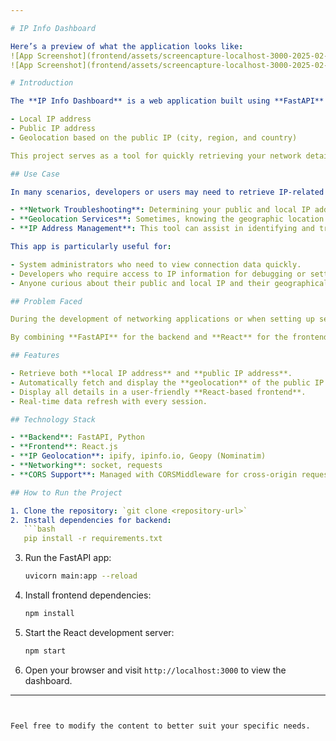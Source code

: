 ```yaml
---

# IP Info Dashboard

Here’s a preview of what the application looks like:
![App Screenshot](frontend/assets/screencapture-localhost-3000-2025-02-23-11_49_38.png)
![App Screenshot](frontend/assets/screencapture-localhost-3000-2025-02-23-11_49_48.png)

# Introduction

The **IP Info Dashboard** is a web application built using **FastAPI** for the backend and **React** for the frontend. It provides a simple and interactive interface to view key information about the user's network connection, including:

- Local IP address
- Public IP address
- Geolocation based on the public IP (city, region, and country)

This project serves as a tool for quickly retrieving your network details and understanding your connection better, especially when working with networking applications, diagnosing issues, or testing different configurations.

## Use Case

In many scenarios, developers or users may need to retrieve IP-related details such as:

- **Network Troubleshooting**: Determining your public and local IP addresses can help troubleshoot network-related issues.
- **Geolocation Services**: Sometimes, knowing the geographic location of the IP address is necessary to provide localized content or services.
- **IP Address Management**: This tool can assist in identifying and tracking network devices by their IP addresses.

This app is particularly useful for:

- System administrators who need to view connection data quickly.
- Developers who require access to IP information for debugging or setting up network-related features in their applications.
- Anyone curious about their public and local IP and their geographical location.

## Problem Faced

During the development of networking applications or when setting up servers, I often found myself manually checking the local and public IP addresses, as well as the geolocation, which is a tedious and time-consuming task. To streamline this process and to gain quick access to all this data, I decided to build this simple dashboard application. The challenge was ensuring that the application could fetch the local IP and accurately detect the public IP, as well as provide relevant location information using reliable APIs.

By combining **FastAPI** for the backend and **React** for the frontend, this project solves the problem of quickly displaying this information in an easy-to-read format and is a useful tool for anyone needing to monitor or manage their network connection.

## Features

- Retrieve both **local IP address** and **public IP address**.
- Automatically fetch and display the **geolocation** of the public IP.
- Display all details in a user-friendly **React-based frontend**.
- Real-time data refresh with every session.

## Technology Stack

- **Backend**: FastAPI, Python
- **Frontend**: React.js
- **IP Geolocation**: ipify, ipinfo.io, Geopy (Nominatim)
- **Networking**: socket, requests
- **CORS Support**: Managed with CORSMiddleware for cross-origin requests

## How to Run the Project

1. Clone the repository: `git clone <repository-url>`
2. Install dependencies for backend:
   ```bash
   pip install -r requirements.txt
   ```
3. Run the FastAPI app:
   ```bash
   uvicorn main:app --reload
   ```
4. Install frontend dependencies:
   ```bash
   npm install
   ```
5. Start the React development server:
   ```bash
   npm start
   ```
6. Open your browser and visit `http://localhost:3000` to view the dashboard.

---
```


Feel free to modify the content to better suit your specific needs.
